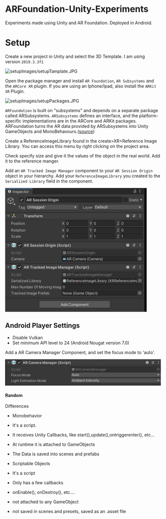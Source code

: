 # ARFoundation-Unity-Experiments
Experiments made using Unity and AR Foundation. Deployed in Android.

# Setup

Create a new project in Unity and select the 3D Template. I am using version `2019.3.3f1`

![setupImages/setupTamplate.JPG](setupImages/2ba65e50-d660-451f-9d91-66f88c2e8749/setupTamplate.JPG)

Open the package manager and install `AR Foundation`, `AR Subsystems` and the `ARCore XR` plugin. If you are using an Iphone/Ipad, also install the `ARKit XR` Plugin.

![setupImages/setupPackages.JPG](setupImages/fe27790f-9888-48cd-879b-5d1e40fadc42/setupPackages.JPG)

`ARFoundation` is built on "subsystems" and depends on a separate package called ARSubsystems. `ARSubsystems` defines an interface, and the platform-specific implementations are in the ARCore and ARKit packages. ARFoundation turns the AR data provided by ARSubsystems into Unity GameObjects and MonoBehavours.([source](https://github.com/Unity-Technologies/arfoundation-samples))

Create a ReferenceImageLibrary found in the create>XR>Reference Image Library. You can access this menu by right clicking on the project area.

Check specify size and give it the values of the object in the real world. Add it to the reference manger.

Add an `AR Tracked Image Manager` component to your `AR Session Origin` object in your hierarchy. Add your `ReferenceImageLibrary` you created to the `Serialized Library` field in the component.

![setupImages/setupimageLibrary.JPG](setupImages/setupimageLibrary.JPG)

## Android Player Settings 

- Disable Vulkan
- Set minimum API level to 24 (Android Nougat version 7.0)

Add a AR Camera Manager Component, and set the focus mode to 'auto'.

![setupImages/setupCameraFocus.JPG](setupImages/setupCameraFocus.JPG)

#### Random

Differences

- Monobehavior

- It's a script.
- It receives Unity Callbacks, like start(),update(),ontriggerenter(), etc...
- At runtime it is attached to GameObjects
- The Data is saved into scenes and prefabs

- Scriptable Objects
  
- It's a script
- Only has a few callbacks
- onEnable(), onDestroy(), etc....
- not attached to any GameObject
- not saved in scenes and presets, saved as an .asset file

